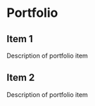 <h1>Portfolio</h1>

## Item 1
Description of portfolio item

## Item 2
Description of portfolio item
